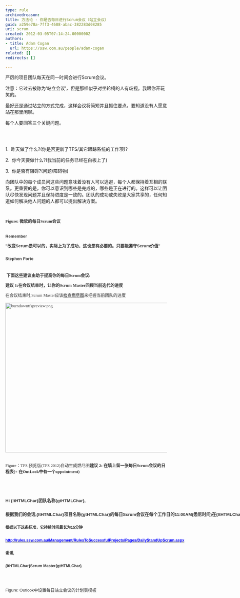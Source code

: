 ```yaml
---
type: rule
archivedreason: 
title: 方法论 - 你是否每日进行Scrum会议（站立会议）
guid: a259e78a-7ff3-4688-abac-382283d08285
uri: scrum
created: 2012-03-05T07:14:24.0000000Z
authors:
- title: Adam Cogan
  url: https://ssw.com.au/people/adam-cogan
related: []
redirects: []

---
```



​严厉的项目团队每天在同一时间会进行Scrum会议。<p>注意：它过去被称为‘站立会议’，但是那样似乎对坐轮椅的人有歧视。我跟你开玩笑的。</p>
<p>最好还是通过站立的方式完成，这样会议将简短并且抓住要点。要知道没有人愿意站在那里闲聊。</p>
<p>每个人要回答三个关键问题。</p>
<br><excerpt class='endintro'></excerpt><br>
<p>​1.&#160; 昨天做了什么?(你是否更新了TFS/其它跟踪系统的工作项)?</p>
<p>2.&#160; 你今天要做什么?(我当前的任务已经在白板上了)</p>
<p>3.&#160; 你是否有阻碍?(问题/障碍物)</p>
<p>向团队中的每个成员问这些问题意味着没有人可以逃避，每个人都保持着互相的联系。更重要的是，你可以意识到哪些是完成的，哪些是正在进行的。这样可以让团队尽快发现问题并且保持进度是一致的。团队的成功或失败是大家共享的，任何知道如何解决他人问题的人都可以提出解决方案。</p>
<p>&#160;</p>
<div style="line-height&#58;18px;"><font color="#333333"><font face="Verdana"><font size="2"><font color="#333333"><font face="Verdana"><font size="2"><strong>Figure&#58; 微软的每日Scrum会议</strong></font></font></font></font></font></font></div>
<font color="#333333" style="line-height&#58;18px;"><font face="Verdana"><font size="2"><div><strong>&#160;</strong></div>
<div class="ssw-rteStyle-GreyBox"><div style="margin-top&#58;0px;margin-bottom&#58;0px;padding&#58;10px 0px;line-height&#58;20px;font-family&#58;verdana,arial,sans-serif;"><strong>Remember</strong><span style="line-height&#58;18px;"><strong></strong><div style="margin-top&#58;0px;margin-bottom&#58;0px;padding&#58;10px 0px;line-height&#58;20px;"><strong>&quot;改变Scrum是可以的，实际上为了成功，这也是有必要的。只要能遵守Scrum价值&quot;</strong></div>
<div style="margin-top&#58;0px;margin-bottom&#58;0px;padding&#58;10px 0px;line-height&#58;20px;"><strong>Stephen Forte</strong></div></span></div></div>
<p><strong>&#160;下面这些建议由助于提高你的每日Scrum会议&#58;</strong></p>
<p><strong>建议 1&#58;在会议结束时，让你的Scrum Master回顾当前迭代的进度</strong></p>
在会议结束时,Scrum Master应该<a href="/Management/RulesToBetterScrumUsingTFS/Pages/DailyReportsEmailedToTeam.aspx">检查燃尽图</a>来把握当前团队的进度</font></font></font><p><font color="#333333"><font face="Verdana"><font size="2"><img src="/Management/RulesToSuccessfulProjects/PublishingImages/burndowntfspreview.png" alt="burndowntfspreview.png" class="ssw-rteStyle-ImageArea" style="width&#58;601px;height&#58;467px;" />&#160;</font></font></font><font color="#333333"><font face="Verdana"><font size="2"></font></font></font></p>
<p class="ssw-rteStyle-FigureNormal"><font color="#333333"><font face="Verdana"><font size="2">Figure：TFS 预览版(TFS 2012)自动生成燃尽图<strong><font size="2" face="Verdana" color="#333333">建议</font></strong><strong><font size="2" face="Verdana" color="#333333"> 2&#58; 在墙上留一张每日Scrum会议的日程表(+ 在OutLook中有一个appointment)</font></strong></font></font></font></p>
<div style="margin-top&#58;0px;margin-bottom&#58;0px;padding&#58;10px 0px;font-family&#58;verdana,arial,sans-serif;"><font color="#333333"><font face="Verdana"><font size="2">&#160;</font></font></font></div>
<font color="#333333" style="line-height&#58;18px;"><font face="Verdana"><font size="2"><div class="ssw-rteStyle-GreyBox" style="margin-top&#58;0px;margin-bottom&#58;0px;padding&#58;10px 0px;line-height&#58;20px;width&#58;938px;font-family&#58;verdana,arial,sans-serif;height&#58;282px;"><p><span style="font-family&#58;verdana,sans-serif;font-size&#58;10pt;"><strong>Hi</strong><strong>&#160;</strong><strong>{ltHTMLChar}团队名称{gtHTMLChar}</strong><strong>,</strong></span><span style="font-family&#58;verdana,sans-serif;font-size&#58;10pt;"></span></p>
<div class="ssw-rteStyle-Caption" style="font-size&#58;12px;margin-top&#58;0px;margin-bottom&#58;0px;padding&#58;10px 0px;"><span style="font-family&#58;verdana,sans-serif;font-size&#58;10pt;"><strong>根据我们的会话,</strong><strong>{ltHTMLChar}项目名称{gtHTMLChar}</strong><strong>的每日Scrum会议在每个工作日的11&#58;00AM(悉尼时间)在</strong><strong>{ltHTMLChar}地点{gtHTMLChar}</strong><strong>举行。</strong></span></div>
<div class="ssw-rteStyle-Caption" style="font-size&#58;12px;margin-top&#58;0px;margin-bottom&#58;0px;padding&#58;10px 0px;"><strong>根据以下这条标准，它持续时间最长为15分钟</strong></div>
<div class="ssw-rteStyle-Caption" style="font-size&#58;12px;margin-top&#58;0px;margin-bottom&#58;0px;padding&#58;10px 0px;"><a href="/Management/RulesToSuccessfulProjects/Pages/DailyStandUpScrum.aspx"><span style="color&#58;blue;"><strong>http&#58;//rules.ssw.com.au/Management/RulesToSuccessfulProjects/Pages/DailyStandUpScrum.aspx</strong></span></a></div>
<div class="ssw-rteStyle-Caption" style="font-size&#58;12px;margin-top&#58;0px;margin-bottom&#58;0px;padding&#58;10px 0px;"><strong>谢谢,</strong></div>
<div class="ssw-rteStyle-Caption" style="font-size&#58;12px;margin-top&#58;0px;margin-bottom&#58;0px;padding&#58;10px 0px;"><strong>{ltHTMLChar}Scrum Master{gtHTMLChar}​</strong></div>
<p>&#160;</p>
<p>Figure&#58; Outlook中设置每日站立会议的计划表模板</p>
<p><span style="display&#58;inline-block;"></span><br></p>
<br><br><br>
<p><br></p>
<p><br></p>
<p><br></p>
<p><br></p>
<p><br></p>
<p><br></p>
<p><br></p>
<p><br></p>
<p>&#160;</p></div></font></font></font><p>&#160;</p>


